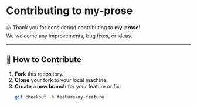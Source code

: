 # Contributing to my-prose

👍 Thank you for considering contributing to **my-prose**!  
We welcome any improvements, bug fixes, or ideas.

---

## 📝 How to Contribute

1. **Fork** this repository.
2. **Clone** your fork to your local machine.
3. **Create a new branch** for your feature or fix:
   ```bash
   git checkout -b feature/my-feature
